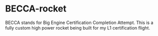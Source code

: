 # BECCA-rocket
BECCA stands for Big Engine Certification Completion Attempt. This is a fully custom high power rocket being built for my L1 certification flight. 

